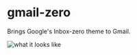 # gmail-zero

Brings Google's Inbox-zero theme to Gmail.

![what it looks like](/images/ic_zero_inbox_screenshot.png)

